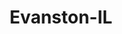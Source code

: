 ---
title: Evanston-IL
slug: evanston-il
f_state:
- cms/state/illinois.md
f_locations:
- cms/payday-loan/bureaus-5582.md
- cms/payday-loan/central-evanston-currency-exch-9611.md
- cms/payday-loan/check-into-cash-11761.md
- cms/payday-loan/new-church-dodge-currency-exchange-22950.md
- cms/payday-loan/payday-loan-store-23964.md
- cms/payday-loan/payday-loan-store-of-il-23995.md
updated-on: '2024-05-30T13:41:28.615Z'
created-on: '2024-05-30T13:41:28.615Z'
published-on: '2024-05-30T13:54:32.469Z'
f_city: Evanston
layout: '[city].html'
tags: city
---